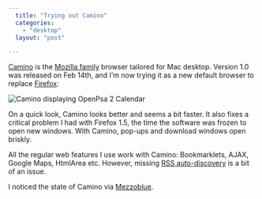 ```yaml
---
  title: "Trying out Camino"
  categories: 
    - "desktop"
  layout: "post"

---
```

[Camino][1] is the [Mozilla family][2] browser tailored for Mac desktop. Version 1.0 was released on Feb 14th, and I'm now trying it as a new default browser to replace [Firefox][3]:

![Camino displaying OpenPsa 2 Calendar](https://d2vqpl3tx84ay5.cloudfront.net/camino-openpsa-calendar.jpg)

On a quick look, Camino looks better and seems a bit faster. It also fixes a critical problem I had with Firefox 1.5, the time the software was frozen to open new windows. With Camino, pop-ups and download windows open briskly.

All the regular web features I use work with Camino: Bookmarklets, AJAX, Google Maps, HtmlArea etc. However, missing [RSS auto-discovery][4] is a bit of an issue.

I noticed the state of Camino via [Mezzoblue][5].

[1]: http://www.caminobrowser.org/
[2]: http://www.mozilla.org/projects/
[3]: http://www.mozilla.com/firefox/
[4]: http://diveintomark.org/archives/2002/05/30/rss_autodiscovery
[5]: http://mezzoblue.com/archives/2006/02/16/el_camino_re/

